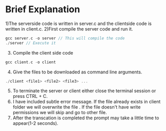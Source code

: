 # Brief Explanation
1)The serverside code is written in server.c and the clientside code is written in client.c.
2)First compile the server code and run it.
```C
gcc server.c -o server // This will compile the code
./server // Execute it
```
3) Compile the client side code 
```C
gcc client.c -o client
```
4) Give the files to be downloaded as command line arguments.
```C
./client <file1> <file2> <file3> ...
```
5) To terminate the server or client either close the terminal session or press CTRL + C.
6) I have included subtle error message. If the file already exists in client folder we will overwrite the file . If the file doesn't have write permissions we will skip and go to other file.
7) After the transcation is completed the prompt may take a little time to appear(1-2 seconds).